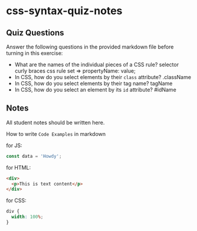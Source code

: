 # css-syntax-quiz-notes

## Quiz Questions

Answer the following questions in the provided markdown file before turning in this exercise:

- What are the names of the individual pieces of a CSS rule?
  selector
  curly braces
  css rule set => propertyName: value;
- In CSS, how do you select elements by their `class` attribute?
  .className
- In CSS, how do you select elements by their tag name?
  tagName
- In CSS, how do you select an element by its `id` attribute?
  #idName

## Notes

All student notes should be written here.

How to write `Code Examples` in markdown

for JS:

```javascript
const data = 'Howdy';
```

for HTML:

```html
<div>
  <p>This is text content</p>
</div>
```

for CSS:

```css
div {
  width: 100%;
}
```
